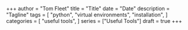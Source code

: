+++
author = "Tom Fleet"
title = "Title"
date = "Date"
description = "Tagline"
tags = [
    "python",
    "virtual environments",
    "installation",
]
categories = [
    "useful tools",
]
series = ["Useful Tools"]
draft = true
+++
